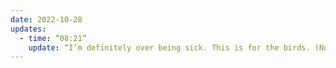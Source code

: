 ```yaml
---
date: 2022-10-28
updates:
  - time: “08:21”
    update: “I’m definitely over being sick. This is for the birds. (No I don’t have the avian flu)”
---
```

